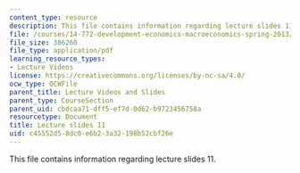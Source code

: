 ```yaml
---
content_type: resource
description: This file contains information regarding lecture slides 11.
file: /courses/14-772-development-economics-macroeconomics-spring-2013/c45552d58dc0e6b23a32198b52cbf26e_MIT14_772S13_lecture11.pdf
file_size: 386260
file_type: application/pdf
learning_resource_types:
- Lecture Videos
license: https://creativecommons.org/licenses/by-nc-sa/4.0/
ocw_type: OCWFile
parent_title: Lecture Videos and Slides
parent_type: CourseSection
parent_uid: cbdcaa71-dff5-ef7d-0d62-b9723456758a
resourcetype: Document
title: Lecture slides 11
uid: c45552d5-8dc0-e6b2-3a32-198b52cbf26e
---
```

This file contains information regarding lecture slides 11.